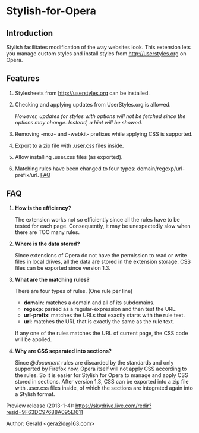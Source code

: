 Stylish-for-Opera
=================
Introduction
-----------------
Stylish facilitates modification of the way websites look. This extension lets you manage custom styles and install styles from <http://userstyles.org> on Opera.

Features
-----------------
1. Stylesheets from <http://userstyles.org> can be installed.
1. Checking and applying updates from UserStyles.org is allowed.

   *However, updates for styles with options will not be fetched since the options may change. Instead, a hint will be showed.*

1. Removing -moz- and -webkit- prefixes while applying CSS is supported.
1. Export to a zip file with .user.css files inside.
1. Allow installing .user.css files (as exported).
1. Matching rules have been changed to four types: domain/regexp/url-prefix/url. <a href=#faq_match>FAQ</a>

FAQ
-----------------
1. **How is the efficiency?**

   The extension works not so efficiently since all the rules have to be tested for each page. Consequently, it may be unexpectedly slow when there are TOO many rules.

1. <a name=faq_store></a>**Where is the data stored?**

   Since extensions of Opera do not have the permission to read or write files in local drives, all the data are stored in the extension storage. CSS files can be exported since version 1.3.

1. <a name=faq_match></a>**What are the matching rules?**

   There are four types of rules. (One rule per line)
      * **domain**: matches a domain and all of its subdomains.
      * **regexp**: parsed as a regular-expression and then test the URL.
      * **url-prefix**: matches the URLs that exactly starts with the rule text.
      * **url**: matches the URL that is exactly the same as the rule text.

   If any one of the rules matches the URL of current page, the CSS code will be applied.

1. <a name=faq_section></a>**Why are CSS separated into sections?**

   Since *@document* rules are discarded by the standards and only supported by Firefox now, Opera itself will not apply CSS according to the rules. So it is easier for Stylish for Opera to manage and apply CSS stored in sections. After version 1.3, CSS can be exported into a zip file with .user.css files inside, of which the sections are integrated again into a Stylish format.

Preview release (2013-1-4): <https://skydrive.live.com/redir?resid=9F63DC97688A095E!611>

Author: Gerald &lt;<gera2ld@163.com>&gt;
